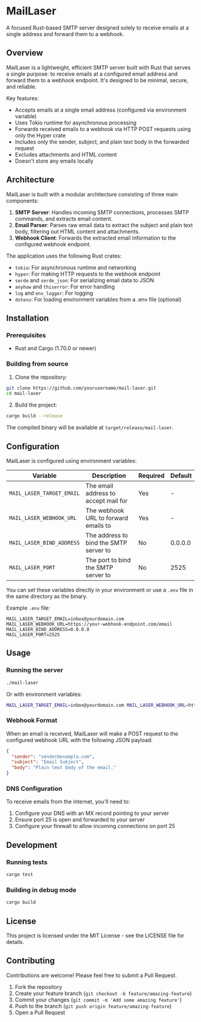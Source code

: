 # MailLaser

A focused Rust-based SMTP server designed solely to receive emails at a single address and forward them to a webhook.

## Overview

MailLaser is a lightweight, efficient SMTP server built with Rust that serves a single purpose: to receive emails at a configured email address and forward them to a webhook endpoint. It's designed to be minimal, secure, and reliable.

Key features:
- Accepts emails at a single email address (configured via environment variable)
- Uses Tokio runtime for asynchronous processing
- Forwards received emails to a webhook via HTTP POST requests using only the Hyper crate
- Includes only the sender, subject, and plain text body in the forwarded request
- Excludes attachments and HTML content
- Doesn't store any emails locally

## Architecture

MailLaser is built with a modular architecture consisting of three main components:

1. **SMTP Server**: Handles incoming SMTP connections, processes SMTP commands, and extracts email content.
2. **Email Parser**: Parses raw email data to extract the subject and plain text body, filtering out HTML content and attachments.
3. **Webhook Client**: Forwards the extracted email information to the configured webhook endpoint.

The application uses the following Rust crates:
- `tokio`: For asynchronous runtime and networking
- `hyper`: For making HTTP requests to the webhook endpoint
- `serde` and `serde_json`: For serializing email data to JSON
- `anyhow` and `thiserror`: For error handling
- `log` and `env_logger`: For logging
- `dotenv`: For loading environment variables from a .env file (optional)

## Installation

### Prerequisites
- Rust and Cargo (1.70.0 or newer)

### Building from source

1. Clone the repository:
```bash
git clone https://github.com/yourusername/mail-laser.git
cd mail-laser
```

2. Build the project:
```bash
cargo build --release
```

The compiled binary will be available at `target/release/mail-laser`.

## Configuration

MailLaser is configured using environment variables:

| Variable | Description | Required | Default |
|----------|-------------|----------|---------|
| `MAIL_LASER_TARGET_EMAIL` | The email address to accept mail for | Yes | - |
| `MAIL_LASER_WEBHOOK_URL` | The webhook URL to forward emails to | Yes | - |
| `MAIL_LASER_BIND_ADDRESS` | The address to bind the SMTP server to | No | 0.0.0.0 |
| `MAIL_LASER_PORT` | The port to bind the SMTP server to | No | 2525 |

You can set these variables directly in your environment or use a `.env` file in the same directory as the binary.

Example `.env` file:
```
MAIL_LASER_TARGET_EMAIL=inbox@yourdomain.com
MAIL_LASER_WEBHOOK_URL=https://your-webhook-endpoint.com/email
MAIL_LASER_BIND_ADDRESS=0.0.0.0
MAIL_LASER_PORT=2525
```

## Usage

### Running the server

```bash
./mail-laser
```

Or with environment variables:

```bash
MAIL_LASER_TARGET_EMAIL=inbox@yourdomain.com MAIL_LASER_WEBHOOK_URL=https://your-webhook-endpoint.com/email ./mail-laser
```

### Webhook Format

When an email is received, MailLaser will make a POST request to the configured webhook URL with the following JSON payload:

```json
{
  "sender": "sender@example.com",
  "subject": "Email Subject",
  "body": "Plain text body of the email."
}
```

### DNS Configuration

To receive emails from the internet, you'll need to:

1. Configure your DNS with an MX record pointing to your server
2. Ensure port 25 is open and forwarded to your server
3. Configure your firewall to allow incoming connections on port 25

## Development

### Running tests

```bash
cargo test
```

### Building in debug mode

```bash
cargo build
```

## License

This project is licensed under the MIT License - see the LICENSE file for details.

## Contributing

Contributions are welcome! Please feel free to submit a Pull Request.

1. Fork the repository
2. Create your feature branch (`git checkout -b feature/amazing-feature`)
3. Commit your changes (`git commit -m 'Add some amazing feature'`)
4. Push to the branch (`git push origin feature/amazing-feature`)
5. Open a Pull Request
